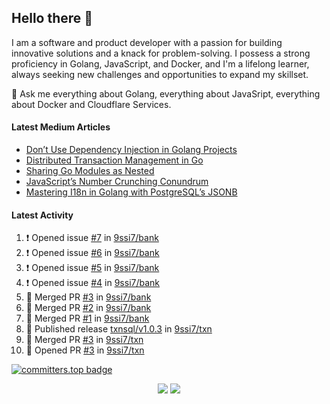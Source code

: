 ## Hello there 👋

I am a software and product developer with a passion for building innovative solutions and a knack for problem-solving. I possess a strong proficiency in Golang, JavaScript, and Docker, and I'm a lifelong learner, always seeking new challenges and opportunities to expand my skillset.

💬 Ask me everything about Golang, everything about JavaSript, everything about Docker and Cloudflare Services.

#### Latest Medium Articles

<!-- ARTICLES:START -->
- [Don’t Use Dependency Injection in Golang Projects](https://9ssi7.medium.com/dont-use-dependency-injection-in-golang-projects-8cbffc19b221?source=rss-ced864c5b828------2)
- [Distributed Transaction Management in Go](https://9ssi7.medium.com/distributed-transaction-management-in-go-2fa9ef7b0350?source=rss-ced864c5b828------2)
- [Sharing Go Modules as Nested](https://medium.com/goturkiye/sharing-go-modules-as-nested-ad64e608b681?source=rss-ced864c5b828------2)
- [JavaScript’s Number Crunching Conundrum](https://9ssi7.medium.com/javascripts-number-crunching-conundrum-c8ad0c546738?source=rss-ced864c5b828------2)
- [Mastering I18n in Golang with PostgreSQL’s JSONB](https://9ssi7.medium.com/mastering-i18n-in-golang-with-postgresqls-jsonb-2631ad50376a?source=rss-ced864c5b828------2)
<!-- ARTICLES:END -->

#### Latest Activity

<!--START_SECTION:activity-->
1. ❗ Opened issue [#7](https://github.com/9ssi7/bank/issues/7) in [9ssi7/bank](https://github.com/9ssi7/bank)
2. ❗ Opened issue [#6](https://github.com/9ssi7/bank/issues/6) in [9ssi7/bank](https://github.com/9ssi7/bank)
3. ❗ Opened issue [#5](https://github.com/9ssi7/bank/issues/5) in [9ssi7/bank](https://github.com/9ssi7/bank)
4. ❗ Opened issue [#4](https://github.com/9ssi7/bank/issues/4) in [9ssi7/bank](https://github.com/9ssi7/bank)
5. 🎉 Merged PR [#3](https://github.com/9ssi7/bank/pull/3) in [9ssi7/bank](https://github.com/9ssi7/bank)
6. 🎉 Merged PR [#2](https://github.com/9ssi7/bank/pull/2) in [9ssi7/bank](https://github.com/9ssi7/bank)
7. 🎉 Merged PR [#1](https://github.com/9ssi7/bank/pull/1) in [9ssi7/bank](https://github.com/9ssi7/bank)
8. 🚀 Published release [txnsql/v1.0.3](https://github.com/9ssi7/txn/releases/tag/txnsql/v1.0.3) in [9ssi7/txn](https://github.com/9ssi7/txn)
9. 🎉 Merged PR [#3](https://github.com/9ssi7/txn/pull/3) in [9ssi7/txn](https://github.com/9ssi7/txn)
10. 💪 Opened PR [#3](https://github.com/9ssi7/txn/pull/3) in [9ssi7/txn](https://github.com/9ssi7/txn)
<!--END_SECTION:activity-->

[![committers.top badge](https://user-badge.committers.top/turkey_private/9ssi7.svg)](https://user-badge.committers.top/turkey_private/9ssi7)

<p align="center">
  <picture>
  <source
    srcset="https://github-readme-stats.vercel.app/api?username=9ssi7&show_icons=true&theme=dark&hide_border=true&border_radius=10"
    media="(prefers-color-scheme: dark)"
  />
  <source
    srcset="https://github-readme-stats.vercel.app/api?username=9ssi7&show_icons=true&hide_border=true&border_radius=10"
    media="(prefers-color-scheme: light), (prefers-color-scheme: no-preference)"
  />
  <img src="https://github-readme-stats.vercel.app/api?username=9ssi7&show_icons=true&hide_border=true&border_radius=10" />
</picture>

<picture>
  <source
    srcset="https://github-readme-streak-stats.herokuapp.com?user=9ssi7&theme=dark&hide_border=true&border_radius=10"
    media="(prefers-color-scheme: dark)"
  />
  <source
    srcset="https://github-readme-streak-stats.herokuapp.com?user=9ssi7&hide_border=true&border_radius=10"
    media="(prefers-color-scheme: light), (prefers-color-scheme: no-preference)"
  />
  <img src="https://github-readme-streak-stats.herokuapp.com?user=9ssi7&hide_border=true&border_radius=10" />
</picture>
</p>
